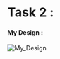 # Task 2 :

#### My Design : 
<p align="center">
  
   ![My_Design](https://github.com/hagerkhaledabdelmonem/Flutter/assets/92521186/24124b49-5606-409b-a28b-296cd223597d)

</p>

